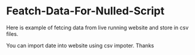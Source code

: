 # Featch-Data-For-Nulled-Script

Here is example of fetcing data from live running website and store in csv files.

You can import date into website using csv impoter.
Thanks 
